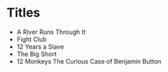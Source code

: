 
# Titles

- A River Runs Through It
- Fight Club
- 12 Years a Slave
- The Big Short
- 12 Monkeys
The Curious Case of Benjamin Button
